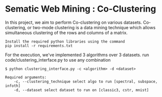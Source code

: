 # Sematic Web Mining : Co-Clustering
In this project, we aim to perform Co-clustering on various datasets. Co-clustering, or two-mode clustering is a data mining technique which allows simultaneous clustering of the rows and columns of a matrix.

    Install the required python libraries using the command  
    pip install -r requirements.txt
        
For the execution, we've implemented 3 algorithms over 3 datasets. run code/clustering_interface.py to use any combination

    $ python clustering_interface.py -c <algorithm> -d <dataset>
    
    Required arguments:
        -c, --clustering_technique select algo to run [spectral, subspace, infoth]
        -d, --dataset select dataset to run on [classic3, cstr, mnist]
